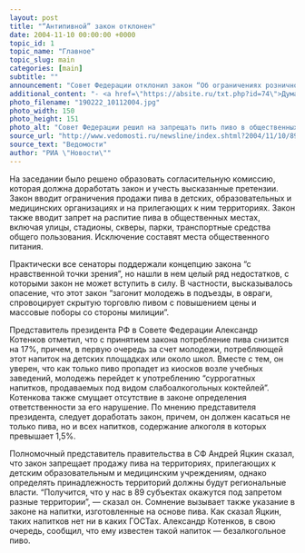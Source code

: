 ```yaml
---
layout: post
title: "“Антипивной” закон отклонен"
date: 2004-11-10 00:00:00 +0000
topic_id: 1
topic_name: "Главное"
topic_slug: main
categories: [main]
subtitle: ""
announcement: "Совет Федерации отклонил закон “Об ограничениях розничной продажи и потребления в общественных местах пива и напитков, изготавливаемых на его основе”. За закон выступили 40 сенаторов, против — 73, воздержались пятеро."
additional_content: "- <a href=\"https://absite.ru/txt.php?id=74\">Дума приняла закон о запрете пить пенный напиток в общественных местах</a>"
photo_filename: "190222_10112004.jpg"
photo_width: 150
photo_height: 151
photo_alt: "Совет Федерации решил на запрещать пить пиво в общественных местах"
source_url: "http://www.vedomosti.ru/newsline/index.shtml?2004/11/10/89323"
source_text: "Ведомости"
author: "РИА \"Новости\""
---
```

На заседании было решено образовать согласительную комиссию, которая должна доработать закон и учесть высказанные претензии. Закон вводит ограничения продажи пива в детских, образовательных и медицинских организациях и на прилегающих к ним территориях. Закон также вводит запрет на распитие пива в общественных местах, включая улицы, стадионы, скверы, парки, транспортные средства общего пользования. Исключение составят места общественного питания.

Практически все сенаторы поддержали концепцию закона “с нравственной точки зрения”, но нашли в нем целый ряд недостатков, с которыми закон не может вступить в силу. В частности, высказывалось опасение, что этот закон “загонит молодежь в подъезды, в овраги, спровоцирует скрытую торговлю пивом с повышением цены и массовые поборы со стороны милиции”.

Представитель президента РФ в Совете Федерации Александр Котенков отметил, что с принятием закона потребление пива снизится на 17%, причем, в первую очередь за счет молодежи, потребляющей этот напиток на детских площадках или около школ. Вместе с тем, он уверен, что как только пиво пропадет из киосков возле учебных заведений, молодежь перейдет к употреблению “суррогатных напитков, продаваемых под видом слабоалкогольных коктейлей”. Котенкова также смущает отсутствие в законе определения ответственности за его нарушение. По мнению представителя президента, следует доработать закон, причем, он должен касаться не только пива, но и всех напитков, содержание алкоголя в которых превышает 1,5%.

Полномочный представитель правительства в СФ Андрей Яцкин сказал, что закон запрещает продажу пива на территориях, прилегающих к детским образовательным и медицинским учреждениям, однако определять принадлежность территорий должны будут региональные власти. “Получится, что у нас в 89 субъектах окажутся под запретом разные территории”, — сказал он. Сомнение вызывает также указание в законе на напитки, изготовленные на основе пива. Как сказал Яцкин, таких напитков нет ни в каких ГОСТах. Александр Котенков, в свою очередь, сообщил, что ему известен такой напиток — безалкогольное пиво.

